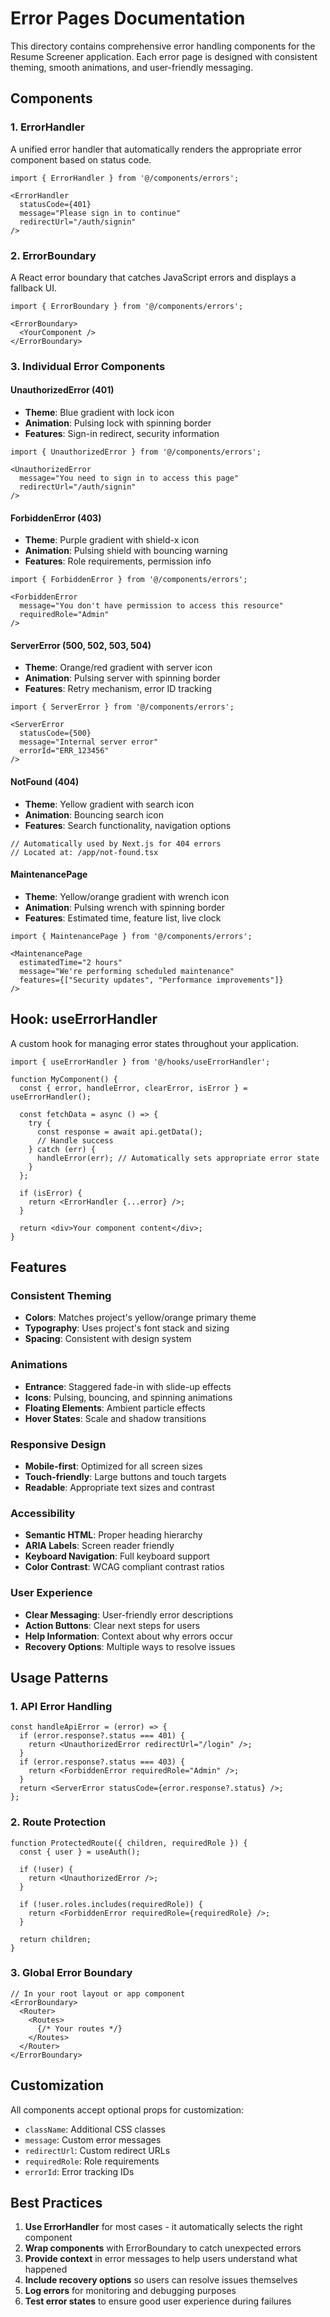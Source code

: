 # Error Pages Documentation

This directory contains comprehensive error handling components for the Resume Screener application. Each error page is designed with consistent theming, smooth animations, and user-friendly messaging.

## Components

### 1. ErrorHandler
A unified error handler that automatically renders the appropriate error component based on status code.

```tsx
import { ErrorHandler } from '@/components/errors';

<ErrorHandler 
  statusCode={401}
  message="Please sign in to continue"
  redirectUrl="/auth/signin"
/>
```

### 2. ErrorBoundary
A React error boundary that catches JavaScript errors and displays a fallback UI.

```tsx
import { ErrorBoundary } from '@/components/errors';

<ErrorBoundary>
  <YourComponent />
</ErrorBoundary>
```

### 3. Individual Error Components

#### UnauthorizedError (401)
- **Theme**: Blue gradient with lock icon
- **Animation**: Pulsing lock with spinning border
- **Features**: Sign-in redirect, security information

```tsx
import { UnauthorizedError } from '@/components/errors';

<UnauthorizedError 
  message="You need to sign in to access this page"
  redirectUrl="/auth/signin"
/>
```

#### ForbiddenError (403)
- **Theme**: Purple gradient with shield-x icon
- **Animation**: Pulsing shield with bouncing warning
- **Features**: Role requirements, permission info

```tsx
import { ForbiddenError } from '@/components/errors';

<ForbiddenError 
  message="You don't have permission to access this resource"
  requiredRole="Admin"
/>
```

#### ServerError (500, 502, 503, 504)
- **Theme**: Orange/red gradient with server icon
- **Animation**: Pulsing server with spinning border
- **Features**: Retry mechanism, error ID tracking

```tsx
import { ServerError } from '@/components/errors';

<ServerError 
  statusCode={500}
  message="Internal server error"
  errorId="ERR_123456"
/>
```

#### NotFound (404)
- **Theme**: Yellow gradient with search icon
- **Animation**: Bouncing search icon
- **Features**: Search functionality, navigation options

```tsx
// Automatically used by Next.js for 404 errors
// Located at: /app/not-found.tsx
```

#### MaintenancePage
- **Theme**: Yellow/orange gradient with wrench icon
- **Animation**: Pulsing wrench with spinning border
- **Features**: Estimated time, feature list, live clock

```tsx
import { MaintenancePage } from '@/components/errors';

<MaintenancePage 
  estimatedTime="2 hours"
  message="We're performing scheduled maintenance"
  features={["Security updates", "Performance improvements"]}
/>
```

## Hook: useErrorHandler

A custom hook for managing error states throughout your application.

```tsx
import { useErrorHandler } from '@/hooks/useErrorHandler';

function MyComponent() {
  const { error, handleError, clearError, isError } = useErrorHandler();

  const fetchData = async () => {
    try {
      const response = await api.getData();
      // Handle success
    } catch (err) {
      handleError(err); // Automatically sets appropriate error state
    }
  };

  if (isError) {
    return <ErrorHandler {...error} />;
  }

  return <div>Your component content</div>;
}
```

## Features

### Consistent Theming
- **Colors**: Matches project's yellow/orange primary theme
- **Typography**: Uses project's font stack and sizing
- **Spacing**: Consistent with design system

### Animations
- **Entrance**: Staggered fade-in with slide-up effects
- **Icons**: Pulsing, bouncing, and spinning animations
- **Floating Elements**: Ambient particle effects
- **Hover States**: Scale and shadow transitions

### Responsive Design
- **Mobile-first**: Optimized for all screen sizes
- **Touch-friendly**: Large buttons and touch targets
- **Readable**: Appropriate text sizes and contrast

### Accessibility
- **Semantic HTML**: Proper heading hierarchy
- **ARIA Labels**: Screen reader friendly
- **Keyboard Navigation**: Full keyboard support
- **Color Contrast**: WCAG compliant contrast ratios

### User Experience
- **Clear Messaging**: User-friendly error descriptions
- **Action Buttons**: Clear next steps for users
- **Help Information**: Context about why errors occur
- **Recovery Options**: Multiple ways to resolve issues

## Usage Patterns

### 1. API Error Handling
```tsx
const handleApiError = (error) => {
  if (error.response?.status === 401) {
    return <UnauthorizedError redirectUrl="/login" />;
  }
  if (error.response?.status === 403) {
    return <ForbiddenError requiredRole="Admin" />;
  }
  return <ServerError statusCode={error.response?.status} />;
};
```

### 2. Route Protection
```tsx
function ProtectedRoute({ children, requiredRole }) {
  const { user } = useAuth();
  
  if (!user) {
    return <UnauthorizedError />;
  }
  
  if (!user.roles.includes(requiredRole)) {
    return <ForbiddenError requiredRole={requiredRole} />;
  }
  
  return children;
}
```

### 3. Global Error Boundary
```tsx
// In your root layout or app component
<ErrorBoundary>
  <Router>
    <Routes>
      {/* Your routes */}
    </Routes>
  </Router>
</ErrorBoundary>
```

## Customization

All components accept optional props for customization:

- `className`: Additional CSS classes
- `message`: Custom error messages
- `redirectUrl`: Custom redirect URLs
- `requiredRole`: Role requirements
- `errorId`: Error tracking IDs

## Best Practices

1. **Use ErrorHandler** for most cases - it automatically selects the right component
2. **Wrap components** with ErrorBoundary to catch unexpected errors
3. **Provide context** in error messages to help users understand what happened
4. **Include recovery options** so users can resolve issues themselves
5. **Log errors** for monitoring and debugging purposes
6. **Test error states** to ensure good user experience during failures